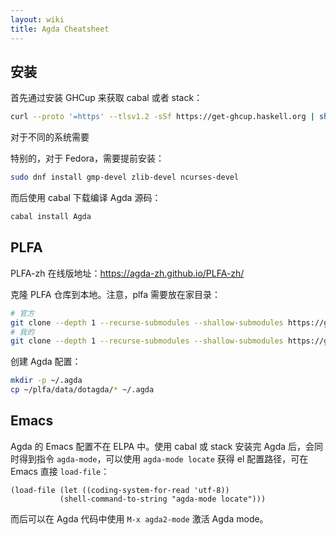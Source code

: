 ```yaml
---
layout: wiki
title: Agda Cheatsheet
---
```


## 安装

首先通过安装 GHCup 来获取 cabal 或者 stack：

```bash
curl --proto '=https' --tlsv1.2 -sSf https://get-ghcup.haskell.org | sh
```

对于不同的系统需要

特别的，对于 Fedora，需要提前安装：

```bash
sudo dnf install gmp-devel zlib-devel ncurses-devel
```

而后使用 cabal 下载编译 Agda 源码：

```bash
cabal install Agda
```


## PLFA

PLFA-zh 在线版地址：<https://agda-zh.github.io/PLFA-zh/>

克隆 PLFA 仓库到本地。注意，plfa 需要放在家目录：

```bash
# 官方
git clone --depth 1 --recurse-submodules --shallow-submodules https://github.com/plfa/plfa.github.io ~/plfa
# 我的
git clone --depth 1 --recurse-submodules --shallow-submodules https://github.com/Yescafe/plfa ~/plfa
```

创建 Agda 配置：

```bash
mkdir -p ~/.agda
cp ~/plfa/data/dotagda/* ~/.agda
```


## Emacs

Agda 的 Emacs 配置不在 ELPA 中。使用 cabal 或 stack 安装完 Agda 后，会同时得到指令 `agda-mode`，可以使用 `agda-mode locate` 获得 el 配置路径，可在 Emacs 直接 `load-file`：

```elisp
(load-file (let ((coding-system-for-read 'utf-8))
           (shell-command-to-string "agda-mode locate")))
```

而后可以在 Agda 代码中使用 `M-x agda2-mode` 激活 Agda mode。

